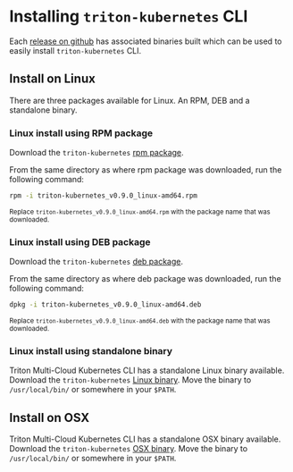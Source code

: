 # Installing `triton-kubernetes` CLI
Each [release on github](https://github.com/joyent/triton-kubernetes/releases) has associated binaries built which can be used to easily install `triton-kubernetes` CLI.

## Install on Linux
There are three packages available for Linux. An RPM, DEB and a standalone binary.

### Linux install using RPM package
Download the `triton-kubernetes` [rpm package](https://github.com/joyent/triton-kubernetes/releases).

From the same directory as where rpm package was downloaded, run the following command:
```bash
rpm -i triton-kubernetes_v0.9.0_linux-amd64.rpm
```
<sub>Replace `triton-kubernetes_v0.9.0_linux-amd64.rpm` with the package name that was downloaded.</sub>

### Linux install using DEB package
Download the `triton-kubernetes` [deb package](https://github.com/joyent/triton-kubernetes/releases).

From the same directory as where deb package was downloaded, run the following command:
```bash
dpkg -i triton-kubernetes_v0.9.0_linux-amd64.deb
```
<sub>Replace `triton-kubernetes_v0.9.0_linux-amd64.deb` with the package name that was downloaded.</sub>

### Linux install using standalone binary
Triton Multi-Cloud Kubernetes CLI has a standalone Linux binary available.
Download the `triton-kubernetes` [Linux binary](https://github.com/joyent/triton-kubernetes/releases).
Move the binary to `/usr/local/bin/` or somewhere in your `$PATH`.

## Install on OSX
Triton Multi-Cloud Kubernetes CLI has a standalone OSX binary available.
Download the `triton-kubernetes` [OSX binary](https://github.com/joyent/triton-kubernetes/releases).
Move the binary to `/usr/local/bin/` or somewhere in your `$PATH`.